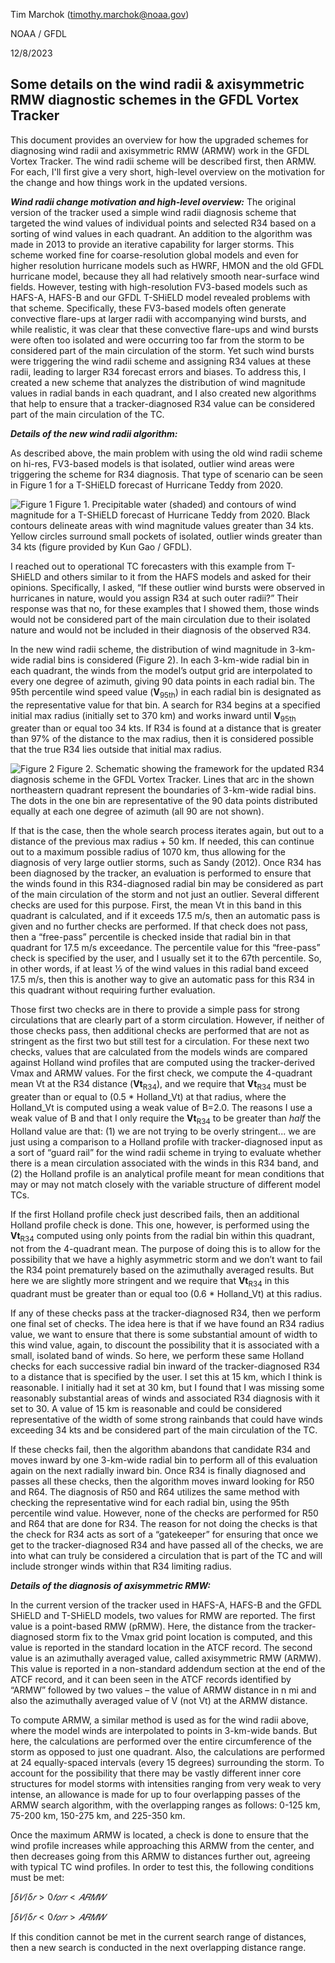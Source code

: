 Tim Marchok (timothy.marchok@noaa.gov)

NOAA / GFDL

12/8/2023

Some details on the wind radii & axisymmetric RMW diagnostic schemes in the
GFDL Vortex Tracker
----------------------------------------------------------------------------

This document provides an overview for how the upgraded schemes for diagnosing
wind radii and axisymmetric RMW (ARMW) work in the GFDL Vortex Tracker. The
wind radii scheme will be described first, then ARMW. For each, I'll first
give a very short, high-level overview on the motivation for the change and
how things work in the updated versions.

***Wind radii change motivation and high-level overview:*** The original version of
the tracker used a simple wind radii diagnosis scheme that targeted the wind
values of individual points and selected R34 based on a sorting of wind
values in each quadrant. An addition to the algorithm was made in 2013 to
provide an iterative capability for larger storms. This scheme worked fine
for coarse-resolution global models and even for higher resolution hurricane
models such as HWRF, HMON and the old GFDL hurricane model, because they all
had relatively smooth near-surface wind fields. However, testing with
high-resolution FV3-based models such as HAFS-A, HAFS-B and our GFDL
T-SHiELD model revealed problems with that scheme. Specifically, these
FV3-based models often generate convective flare-ups at larger radii with
accompanying wind bursts, and while realistic, it was clear that these
convective flare-ups and wind bursts were often too isolated and were
occurring too far from the storm to be considered part of the main
circulation of the storm. Yet such wind bursts were triggering the wind radii
scheme and assigning R34 values at these radii, leading to larger R34
forecast errors and biases. To address this, I created a new scheme that
analyzes the distribution of wind magnitude values in radial bands in each
quadrant, and I also created new algorithms that help to ensure that a
tracker-diagnosed R34 value can be considered part of the main circulation
of the TC.

***Details of the new wind radii algorithm:***

As described above, the main problem with using the old wind radii scheme on
hi-res, FV3-based models is that isolated, outlier wind areas were triggering
the scheme for R34 diagnosis. That type of scenario can be seen in Figure 1
for a T-SHiELD forecast of Hurricane Teddy from 2020.

![Figure 1](/images/radiidoc_figure1.png)
Figure 1. Precipitable water (shaded) and contours of wind magnitude for a
T-SHiELD forecast of Hurricane Teddy from 2020. Black contours delineate
areas with wind magnitude values greater than 34 kts. Yellow circles surround
small pockets of isolated, outlier winds greater than 34 kts (figure provided
by Kun Gao / GFDL).

I reached out to operational TC forecasters with this example from T-SHiELD
and others similar to it from the HAFS models and asked for their opinions.
Specifically, I asked, “If these outlier wind bursts were observed in
hurricanes in nature, would you assign R34 at such outer radii?” Their
response was that no, for these examples that I showed them, those winds
would not be considered part of the main circulation due to their isolated
nature and would not be included in their diagnosis of the observed R34.

In the new wind radii scheme, the distribution of wind magnitude in 3-km-wide
radial bins is considered (Figure 2). In each 3-km-wide radial bin in each
quadrant, the winds from the model’s output grid are interpolated to every
one degree of azimuth, giving 90 data points in each radial bin. The 95th
percentile wind speed value (**V**<sub>95th</sub>) in each radial bin is
designated as the representative value for that bin. A search for R34 begins
at a specified initial max radius (initially set to 370 km) and works inward
until **V**<sub>95th</sub> greater than or equal too 34 kts. If R34 is found
at a distance that is greater than 97% of the distance to the max radius,
then it is considered possible that the true R34 lies outside that initial
max radius.

![Figure 2](images/radiidoc_figure2.png)
Figure 2. Schematic showing the framework for the updated R34 diagnosis
scheme in the GFDL Vortex Tracker. Lines that arc in the shown northeastern
quadrant represent the boundaries of 3-km-wide radial bins. The dots in the
one bin are representative of the 90 data points distributed equally at each
one degree of azimuth (all 90 are not shown).

If that is the case, then the whole search process iterates again, but out to
a distance of the previous max radius + 50 km. If needed, this can continue
out to a maximum possible radius of 1070 km, thus allowing for the diagnosis
of very large outlier storms, such as Sandy (2012). Once R34 has been
diagnosed by the tracker, an evaluation is performed to ensure that the winds
found in this R34-diagnosed radial bin may be considered as part of the main
circulation of the storm and not just an outlier. Several different checks
are used for this purpose. First, the mean Vt in this band in this quadrant
is calculated, and if it exceeds 17.5 m/s, then an automatic pass is given
and no further checks are performed. If that check does not pass, then a
“free-pass” percentile is checked inside that radial bin in that quadrant for
17.5 m/s exceedance. The percentile value for this “free-pass” check is
specified by the user, and I usually set it to the 67th percentile. So, in
other words, if at least 1⁄3 of the wind values in this radial band exceed
17.5 m/s, then this is another way to give an automatic pass for this R34 in
this quadrant without requiring further evaluation.

Those first two checks are in there to provide a simple pass for strong
circulations that are clearly part of a storm circulation. However, if
neither of those checks pass, then additional checks are performed that are
not as stringent as the first two but still test for a circulation. For these
next two checks, values that are calculated from the models winds are
compared against Holland wind profiles that are computed using the
tracker-derived Vmax and ARMW values. For the first check, we compute the
4-quadrant mean Vt at the R34 distance (**Vt**<sub>R34</sub>), and we require that **Vt**<sub>R34</sub>
must be greater than or equal to (0.5 * Holland_Vt) at that radius, where the
Holland_Vt is computed using a weak value of B=2.0. The reasons I use a weak
value of B and that I only require the **Vt**<sub>R34</sub> to be greater than _half_ the
Holland value are that: (1) we are not trying to be overly stringent... we
are just using a comparison to a Holland profile with tracker-diagnosed
input as a sort of “guard rail” for the wind radii scheme in trying to
evaluate whether there is a mean circulation associated with the winds in
this R34 band, and (2) the Holland profile is an analytical profile meant for
mean conditions that may or may not match closely with the variable structure
of different model TCs.

If the first Holland profile check just described fails, then an additional
Holland profile check is done. This one, however, is performed using the
**Vt**<sub>R34</sub> computed using only points from the radial bin within this quadrant,
not from the 4-quadrant mean. The purpose of doing this is to allow for the
possibility that we have a highly asymmetric storm and we don’t want to fail
the R34 point prematurely based on the azimuthally averaged results. But here
we are slightly more stringent and we require that **Vt**<sub>R34</sub> in this quadrant
must be greater than or equal too (0.6 * Holland_Vt) at this radius.

If any of these checks pass at the tracker-diagnosed R34, then we perform
one final set of checks. The idea here is that if we have found an R34 radius
value, we want to ensure that there is some substantial amount of width to
this wind value, again, to discount the possibility that it is associated
with a small, isolated band of winds. So here, we perform these same Holland
checks for each successive radial bin inward of the tracker-diagnosed R34 to
a distance that is specified by the user. I set this at 15 km, which I think
is reasonable. I initially had it set at 30 km, but I found that I was
missing some reasonably substantial areas of winds and associated R34
diagnosis with it set to 30. A value of 15 km is reasonable and could be
considered representative of the width of some strong rainbands that could
have winds exceeding 34 kts and be considered part of the main circulation of
the TC.

If these checks fail, then the algorithm abandons that candidate R34 and
moves inward by one 3-km-wide radial bin to perform all of this evaluation
again on the next radially inward bin. Once R34 is finally diagnosed and
passes all these checks, then the algorithm moves inward looking for R50
and R64. The diagnosis of R50 and R64 utilizes the same method with checking
the representative wind for each radial bin, using the 95th percentile wind
value. However, none of the checks are performed for R50 and R64 that are
done for R34. The reason for not doing the checks is that the check for R34
acts as sort of a “gatekeeper” for ensuring that once we get to the
tracker-diagnosed R34 and have passed all of the checks, we are into what can
truly be considered a circulation that is part of the TC and will include
stronger winds within that R34 limiting radius.

***Details of the diagnosis of axisymmetric RMW:***

In the current version of the tracker used in HAFS-A, HAFS-B and the GFDL
SHiELD and T-SHiELD models, two values for RMW are reported. The first value
is a point-based RMW (pRMW). Here, the distance from the tracker-diagnosed
storm fix to the Vmax grid point location is computed, and this value is
reported in the standard location in the ATCF record. The second value is an
azimuthally averaged value, called axisymmetric RMW (ARMW). This value is
reported in a non-standard addendum section at the end of the ATCF record,
and it can been seen in the ATCF records identified by “ARMW” followed
by two values – the value of ARMW distance in n mi and also the azimuthally
averaged value of V (not Vt) at the ARMW distance.

To compute ARMW, a similar method is used as for the wind radii above, where
the model winds are interpolated to points in 3-km-wide bands. But here, the
calculations are performed over the entire circumference of the storm as
opposed to just one quadrant. Also, the calculations are performed at 24
equally-spaced intervals (every 15 degrees) surrounding the storm. To account
for the possibility that there may be vastly different inner core structures
for model storms with intensities ranging from very weak to very intense, an
allowance is made for up to four overlapping passes of the ARMW search
algorithm, with the overlapping ranges as follows: 0-125 km, 75-200 km,
150-275 km, and 225-350 km.

Once the maximum ARMW is located, a check is done to ensure that the wind
profile increases while approaching this ARMW from the center, and then
decreases going from this ARMW to distances further out, agreeing with
typical TC wind profiles. In order to test this, the following conditions
must be met:

$∫δ𝑉/δ𝑟 > 0 𝑓𝑜𝑟𝑟 < 𝐴𝑅𝑀𝑊$

$∫δ𝑉/δ𝑟 < 0 𝑓𝑜𝑟 𝑟 > 𝐴𝑅𝑀𝑊$

If this condition cannot be met in the current search range of distances,
then a new search is conducted in the next overlapping distance range.